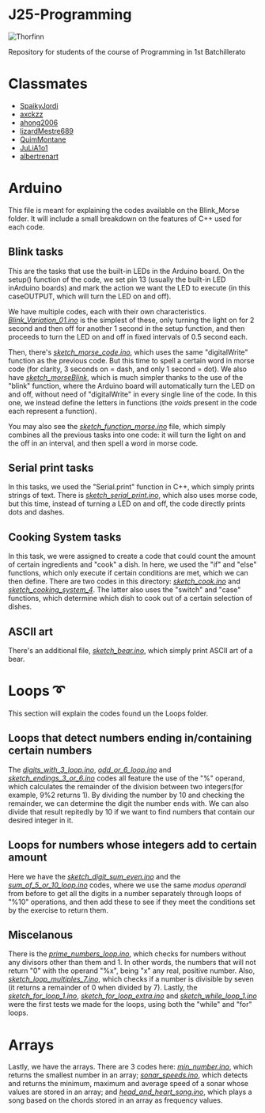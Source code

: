 # J25-Programming
![Thorfinn](https://github.com/LuyiLin06/J25-Programming/assets/145320400/8e6ba50b-2f8f-458d-b37c-e8a888c504ab)

Repository for students of the course of Programming in 1st Batchillerato
# Classmates
- [SpaikyJordi](https://github.com/Spaikyjordi/J25-programming-jordi)
- [axckzz](https://github.com/axckzz/J25-Progamming)
- [ahong2006](https://github.com/ahong2006)
- [lizardMestre689](https://github.com/LizardMestre689/J25-Programming)
- [QuimMontane](https://github.com/QuimMontane/J25-programmig-Quim)
- [JuLiA1o1](https://github.com/JuLiA1o1/J25programming)
- [albertrenart](https://github.com/albertrenart/J25-programming)

# Arduino
This file is meant for explaining the codes available on the Blink_Morse folder. It will include a small breakdown on the features of C++ used for each code.

## Blink tasks
This are the tasks that use the built-in LEDs in the Arduino board. On the setup() function of the code, we set pin 13 (usually the built-in LED inArduino boards) and mark the action we want the LED to execute (in this caseOUTPUT, which will turn the LED on and off).

We have multiple codes, each with their own characteristics. [*Blink_Variation_01.ino*](https://github.com/LuyiLin06/J25-Programming/blob/main/Arduino/Blink_Varition_01.ino) is the simplest of these, only turning the light on for 2 second and then off for another 1 second in the setup function, and then proceeds to turn the LED on and off in fixed intervals of 0.5 second each.

Then, there's [*sketch_morse_code.ino*](https://github.com/LuyiLin06/J25-Programming/blob/main/Arduino/sketch_morse_code.ino), which uses the same "digitalWrite" function as the previous code. But this time to spell a certain word in morse code (for clarity, 3 seconds on = dash, and only 1 second = dot). We also have [*sketch_morseBlink*](https://github.com/LuyiLin06/J25-Programming/blob/main/Arduino/sketch_morseBlink.ino), which is much simpler thanks to the use of the "blink" function, where the Arduino board will automatically turn the LED on and off, without need of "digitalWrite" in every single line of the code. In this one, we instead define the letters in functions (the *void*s present in the code each represent a function). 

You may also see the [*sketch_function_morse.ino*](https://github.com/LuyiLin06/J25-Programming/blob/main/Arduino/sketch_function_morse.ino) file, which simply combines all the previous tasks into one code: it will turn the light on and the off in an interval, and then spell a word in morse code.

## Serial print tasks
In this tasks, we used the "Serial.print" function in C++, which simply prints strings of text. There is [*sketch_serial_print.ino*](https://github.com/LuyiLin06/J25-Programming/blob/main/Arduino/sketch_serial_print.ino), which also uses morse code, but this time, instead of turning a LED on and off, the code directly prints dots and dashes. 

## Cooking System tasks
In this task, we were assigned to create a code that could count the amount of certain ingredients and "cook" a dish. In here, we used the "if" and "else" functions, which only execute if certain conditions are met, which we can then define. There are two codes in this directory: [*sketch_cook.ino*](https://github.com/LuyiLin06/J25-Programming/blob/main/Arduino/sketch_cook.ino) and [*sketch_cooking_system_4*](https://github.com/LuyiLin06/J25-Programming/blob/main/Arduino/sketch_cooking_system_4.ino). The latter also uses the "switch" and "case" functions, which determine which dish to cook out of a certain selection of dishes.
## ASCII art
There's an additional file, [*sketch_bear.ino*](https://github.com/LuyiLin06/J25-Programming/blob/main/Arduino/sketch_bear.ino), which simply print ASCII art of a bear.
# Loops ➰
This section will explain the codes found un the Loops folder.
## Loops that detect numbers ending in/containing certain numbers
The [*digits_with_3_loop.ino*](https://github.com/LuyiLin06/J25-Programming/blob/main/Arduino/Loops/digits_with_3_loop.ino), [*odd_or_6_loop.ino*](https://github.com/LuyiLin06/J25-Programming/blob/main/Arduino/Loops/odd_or_6_loop.ino) and [*sketch_endings_3_or_6.ino*](https://github.com/LuyiLin06/J25-Programming/blob/main/Arduino/Loops/sketch_endings_3_or_6.ino) codes all feature the use of the "%" operand, which calculates the remainder of the division between two integers(for example, 9%2 returns 1). By dividing the number by 10 and checking the remainder, we can determine the digit the number ends with. We can also divide that result repitedly by 10 if we want to find numbers that contain our desired integer in it.

## Loops for numbers whose integers add to certain amount
Here we have the [*sketch_digit_sum_even.ino*](https://github.com/LuyiLin06/J25-Programming/blob/main/Arduino/Loops/sketch_digit_sum_even.ino) and the [*sum_of_5_or_10_loop.ino*](https://github.com/LuyiLin06/J25-Programming/blob/main/Arduino/Loops/sum_of_5_or_10_loop.ino) codes, where we use the same *modus* *operandi* from before to get all the digits in a number separately through loops of "%10" operations, and then add these to see if they meet the conditions set by the exercise to return them.
## Miscelanous
There is the [*prime_numbers_loop.ino*](https://github.com/LuyiLin06/J25-Programming/blob/main/Arduino/Loops/prime_numbers_loop.ino), which checks for numbers without any divisors other than them and 1. In other words, the numbers that will not return "0" with the operand "%x", being "x" any real, positive number.
Also, [*sketch_loop_multiples_7.ino*](https://github.com/LuyiLin06/J25-Programming/blob/main/Arduino/Loops/sketch_loop_multiples_7.ino), which checks if a number is divisible by seven (it returns a remainder of 0 when divided by 7).
Lastly, the [*sketch_for_loop_1.ino*](https://github.com/LuyiLin06/J25-Programming/blob/main/Arduino/Loops/sketch_for_loop_1.ino), [*sketch_for_loop_extra.ino*](https://github.com/LuyiLin06/J25-Programming/blob/main/Arduino/Loops/sketch_for_loop_extra.ino) and [*sketch_while_loop_1.ino*](https://github.com/LuyiLin06/J25-Programming/blob/main/Arduino/Loops/sketch_while_loop_1.ino) were the first tests we made for the loops, using both the "while" and "for" loops.
# Arrays
Lastly, we have the arrays.
There are 3 codes here: [*min_number.ino*](https://github.com/LuyiLin06/J25-Programming/blob/main/Arduino/Array/min_number.ino), which returns the smallest number in an array; [*sonar_speeds.ino*](https://github.com/LuyiLin06/J25-Programming/blob/main/Arduino/Array/sonar_speeds.ino), which detects and returns the minimum, maximum and average speed of a sonar whose values are stored in an array; and [*head_and_heart_song.ino*](https://github.com/LuyiLin06/J25-Programming/blob/main/Arduino/Array/head_and_heart_song.ino), which plays a song based on the chords stored in an array as frequency values.
